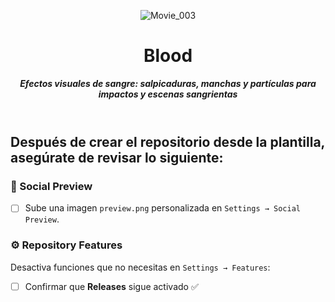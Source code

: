 <header>

![Movie_003](https://github.com/user-attachments/assets/4f783fb4-890d-4d0e-9d58-ca483e76f8c6)

# **Blood**

_**Efectos visuales de sangre: salpicaduras, manchas y partículas para impactos y escenas sangrientas**_


</header>
   
<footer>
   
## Después de crear el repositorio desde la plantilla, asegúrate de revisar lo siguiente:

### 📸 Social Preview
- [ ] Sube una imagen `preview.png` personalizada en `Settings → Social Preview`.

### ⚙️ Repository Features
Desactiva funciones que no necesitas en `Settings → Features`:

- [ ] Confirmar que **Releases** sigue activado ✅

</footer>
